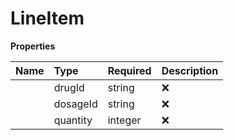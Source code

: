 # LineItem



**Properties**

| Name | Type | Required | Description |
| :-------- | :----------| :----------| :----------|
    | drugId | string | ❌ |  |
    | dosageId | string | ❌ |  |
    | quantity | integer | ❌ |  |




<!-- This file was generated by liblab | https://liblab.com/ -->